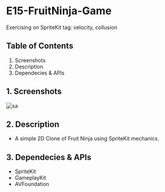 # E15-FruitNinja-Game
 Exercising on SpriteKit tag: velocity, collusion

## Table of Contents
1. Screenshots
2. Description
3. Dependecies & APIs

## 1. Screenshots
![sa](https://github.com/Mhmdckrk/E15-FruitNinja-Game/assets/142578068/b82690c3-596f-427f-acbd-3ccb26614c44)

## 2. Description
* A simple 2D Clone of Fruit Ninja using SpriteKit mechanics.

## 3. Dependecies & APIs
* SpriteKit
* GameplayKit
* AVFoundation

